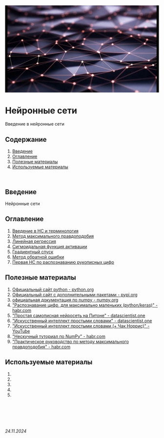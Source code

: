 ![icon](../assets/neuralnetwork.jpg)

# Нейронные сети
Введение в нейронные сети


## Содержание

1. [Введение](./README.md#введение)
2. [Оглавление](./README.md#оглавление)
3. [Полезные материалы](./README.md#полезные-материалы)
4. [Используемые материалы](./README.md#используемые-материалы)

<br>

## Введение

Нейронные сети

## Оглавление

1. [Введение в НС и терминология](./Starting.md)
2. [Метод максимального правдоподобия](./MaxIdentical.md)
3. [Линейная регрессия](./LinearRegress.md)
4. [Сигмоидальная функция активации](./Sigmoidal.md)
5. [Градиентный спуск](./Gradient.md)
6. [Метод обратной ошибки](./Inverterror.md)
7. [Первая НС по распознаванию рукописных цифр](./Example1.md)

## Полезные материалы

1. [Официальный сайт python - python.org](https://www.python.org/)
2. [Официальный сайт с дополнительными пакетами - pypi.org](https://pypi.org/)
3. [официальная документация по numpy - numpy.org](https://numpy.org/)
4. ["Распознавание цифр, для максимально маленьких (python/keras)" - habr.com](https://habr.com/ru/articles/705306/)
5. ["Простая самописная нейросеть на Питоне" - datascientist.one](http://datascientist.one/simple-neural-network-on-python/)
6. ["Искусственный интеллект простыми словами" - datascientist.one](http://datascientist.one/category/ml/deep-learning/)
7. ["Искусственный интеллект простыми словами (+ Чак Норрис)" - YouTube](https://youtu.be/suxJcOTp6NE)
8. ["Нескучный туториал по NumPy" - habr.com](https://habr.com/ru/articles/469355/)
9. ["Практическое руководство по методу максимального правдоподобия" - habr.com](https://habr.com/ru/companies/otus/articles/585610/)

## Используемые материалы

1. []()
2. []()
3. []()
4. []()
5. []()

<br><br>
<br><br>


###### 24.11.2024